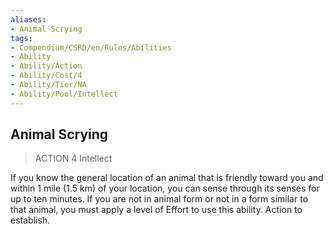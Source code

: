 ```yaml
---
aliases:
- Animal Scrying
tags:
- Compendium/CSRD/en/Rules/Abilities
- Ability
- Ability/Action
- Ability/Cost/4
- Ability/Tier/NA
- Ability/Pool/Intellect
---
```


  
## Animal Scrying  
>ACTION 4  Intellect  
  
If you know the general location of an animal that is friendly toward you and within 1 mile (1.5 km) of your location, you can sense through its senses for up to ten minutes. If you are not in animal form or not in a form similar to that animal, you must apply a level of Effort to use this ability. Action to establish.